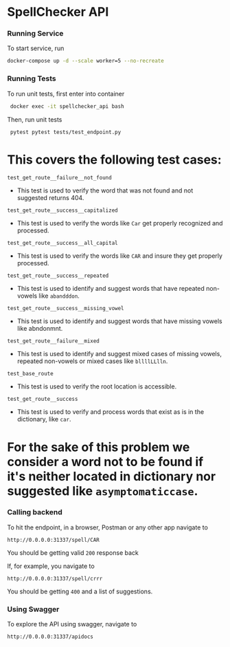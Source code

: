 # SpellChecker API

### Running Service

To start service, run 

```bash
docker-compose up -d --scale worker=5 --no-recreate
```


### Running Tests

To run unit tests, first enter into container

```bash
 docker exec -it spellchecker_api bash
```

Then, run unit tests

```bash
 pytest pytest tests/test_endpoint.py
```

# This covers the following test cases:

 ```test_get_route__failure__not_found``` 
  * This test is used to verify the word that was not found and not suggested returns 404.

 ```test_get_route__success__capitalized```
  * This test is used to verify the words like `Car` get properly recognized and processed.

 ```test_get_route__success__all_capital``` 
  * This test is used to verify the words like `CAR` and insure they get properly processed.

 ```test_get_route__success__repeated```
  * This test is used to identify and suggest words that have repeated non-vowels like `abandddon`.

 ```test_get_route__success__missing_vowel```
  * This test is used to identify and suggest words that have missing vowels like abndonmnt. 

 ```test_get_route__failure__mixed```
  * This test is used to identify and suggest mixed cases of missing vowels, repeated non-vowels or mixed cases like `bllllLLlln`.

 ```test_base_route```
  * This test is used to verify the root location is accessible.

 ```test_get_route__success```
  * This test is used to verify and process words that exist as is in the dictionary, like `car`.

# For the sake of this problem we consider a word not to be found if it's neither located in dictionary nor suggested like `asymptomaticcase`.

### Calling backend

To hit the endpoint, in a browser, Postman or any other app navigate to

```
http://0.0.0.0:31337/spell/CAR
```

You should be getting valid `200` response back

If, for example, you navigate to

```
http://0.0.0.0:31337/spell/crrr
```

You should be getting `400` and a list of suggestions.


### Using Swagger

To explore the API using swagger, navigate to


```
http://0.0.0.0:31337/apidocs
```



